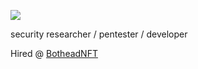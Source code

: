 
![](https://komarev.com/ghpvc/?username=cloutjs&color=green)

security researcher / pentester /  developer 

Hired @ [BotheadNFT](https://twitter.com/BotHeadNFT)
